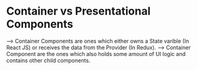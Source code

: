 # Container vs Presentational Components

--> Container Components are ones which either owns a State varible (In React JS) or receives the data from the Provider (In Redux). 
--> Container Component are the ones which also holds some amount of UI logic and contains other child components.
